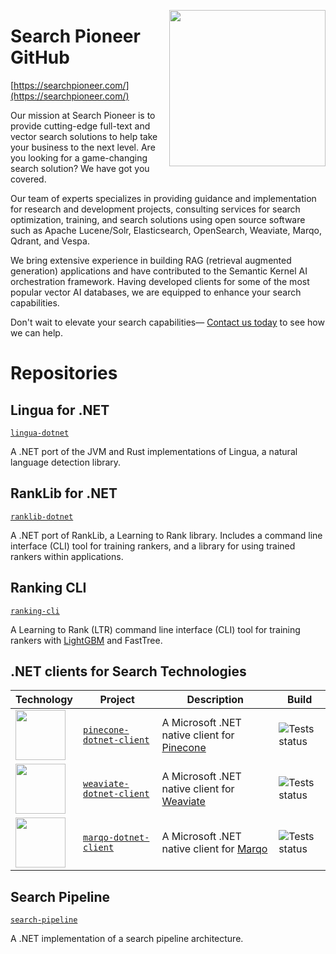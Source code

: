 [<img align="right" width="250" height="auto" src="https://searchpioneer.com/assets/svg/logos/logo.svg">](https://searchpioneer.com/)

# Search Pioneer GitHub

[https://searchpioneer.com/](https://searchpioneer.com/)

Our mission at Search Pioneer is to provide cutting-edge full-text and vector search solutions to help take your business to the next level. Are you looking for a game-changing search solution? We have got you covered.

Our team of experts specializes in providing guidance and implementation for research and development projects, consulting services for search optimization, training, and search solutions using open source software such as Apache Lucene/Solr, Elasticsearch, OpenSearch, Weaviate, Marqo, Qdrant, and Vespa.

We bring extensive experience in building RAG (retrieval augmented generation) applications and have contributed to the Semantic Kernel AI orchestration framework. Having developed clients for some of the most popular vector AI databases, we are equipped to enhance your search capabilities.

Don't wait to elevate your search capabilities— [Contact us today](https://searchpioneer.com/contact) to see how we can help.

# Repositories

## Lingua for .NET

[`lingua-dotnet`](https://github.com/searchpioneer/lingua-dotnet)

A .NET port of the JVM and Rust implementations of Lingua, a natural language detection library.

## RankLib for .NET

[`ranklib-dotnet`](https://github.com/searchpioneer/ranklib-dotnet)

A .NET port of RankLib, a Learning to Rank library. Includes a command line interface (CLI) tool for training rankers, and a library for using trained rankers within applications.

## Ranking CLI

[`ranking-cli`](https://github.com/searchpioneer/ranking-cli)

A Learning to Rank (LTR) command line interface (CLI) tool for training rankers with [LightGBM](https://lightgbm.readthedocs.io/en/stable/) and FastTree.

## .NET clients for Search Technologies

| Technology   	                                                                                                          | Project      												          | Description   													 | Build            																					|
| ----------------------------------------------------------------------------------------------------------------------- | ----------------------------------------------------------------------- | ----------------------------------------------------------------- | ---------------------------------------------------------------------------------------------------- |
| [<img width="80" height="auto" src="https://searchpioneer.com/assets/svg/clients/pinecone.svg">](https://pinecone.io/)            | [`pinecone-dotnet-client`](https://github.com/searchpioneer/pinecone-dotnet-client)         | A Microsoft .NET native client for [Pinecone](https://pinecone.io/) | ![Tests status](https://github.com/searchpioneer/pinecone-dotnet-client/actions/workflows/dotnet.yml/badge.svg) |
| [<img width="80" height="auto" src="https://searchpioneer.com/assets/svg/clients/weaviate.svg">](https://weaviate.io/)            | [`weaviate-dotnet-client`](https://github.com/searchpioneer/weaviate-dotnet-client)         | A Microsoft .NET native client for [Weaviate](https://weaviate.io/) | ![Tests status](https://github.com/searchpioneer/weaviate-dotnet-client/actions/workflows/tests.yml/badge.svg) |
| [<img width="80" height="auto" src="https://searchpioneer.com/assets/svg/clients/marqo.svg">](https://www.marqo.ai/)               | [`marqo-dotnet-client`](https://github.com/searchpioneer/marqo-dotnet-client)         | A Microsoft .NET native client for [Marqo](https://www.marqo.ai/) | ![Tests status](https://github.com/searchpioneer/marqo-dotnet-client/actions/workflows/tests.yml/badge.svg) |

## Search Pipeline

[`search-pipeline`](https://github.com/searchpioneer/search-pipeline)

A .NET implementation of a search pipeline architecture. 
